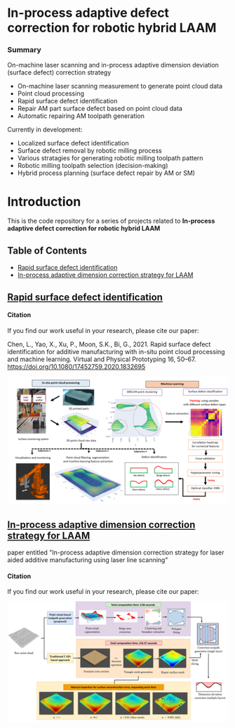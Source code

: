 # In-process adaptive defect correction for robotic hybrid LAAM
### Summary
On-machine laser scanning and in-process adaptive dimension deviation (surface defect) correction strategy

- On-machine laser scanning measurement to generate point cloud data
- Point cloud processing
- Rapid surface defect identification
- Repair AM part surface defect based on point cloud data
- Automatic repairing AM toolpath generation

Currently in development: 
- Localized surface defect identification
- Surface defect removal by robotic milling process
- Various stratagies for generating robotic milling toolpath pattern
- Robotic milling toolpath selection (decision-making)
- Hybrid process planning (surface defect repair by AM or SM)

# Introduction
This is the code repository for a series of projects related to __In-process adaptive defect correction for robotic hybrid LAAM__

## Table of Contents
- [Rapid surface defect identification](#rapid-surface-defect-identification)
- [In-process adaptive dimension correction strategy for LAAM](#in-process-adaptive-dimension-correction-strategy-for-laam)


## [Rapid surface defect identification] 

[Rapid surface defect identification]: ./Rapid_surface_defect_id


#### Citation
If you find our work useful in your research, please cite our paper:

<!-- [Publication](https://www.tandfonline.com/doi/full/10.1080/17452759.2020.1832695): -->

  Chen, L., Yao, X., Xu, P., Moon, S.K., Bi, G., 2021. Rapid surface defect identification for additive manufacturing with in-situ point cloud processing and machine learning. Virtual and Physical Prototyping 16, 50–67. https://doi.org/10.1080/17452759.2020.1832695


![](./doc/rapid_surface_defect_id.png)



##  [In-process adaptive dimension correction strategy for LAAM]

[In-process adaptive dimension correction strategy for LAAM]: ./Dimensional_correction_paper_source_code


paper entitled "In-process adaptive dimension correction strategy for laser aided additive manufacturing using laser line scanning"
#### Citation
If you find our work useful in your research, please cite our paper:

<!-- [Publication](https://www.mdpi.com/2076-3417/10/22/7967):

   Chen L, Yao X, Chew Y, Weng F, Moon SK, Bi G. Data-Driven Adaptive Control for Laser-Based Additive Manufacturing with Automatic Controller Tuning. Applied Sciences. 2020; 10(22):7967. https://doi.org/10.3390/app10227967 -->

![](./doc/method_comparison.svg)


<!-- <p align="center">
  <img width="" height="" src="./doc/method_comparison.svg">
</p> -->